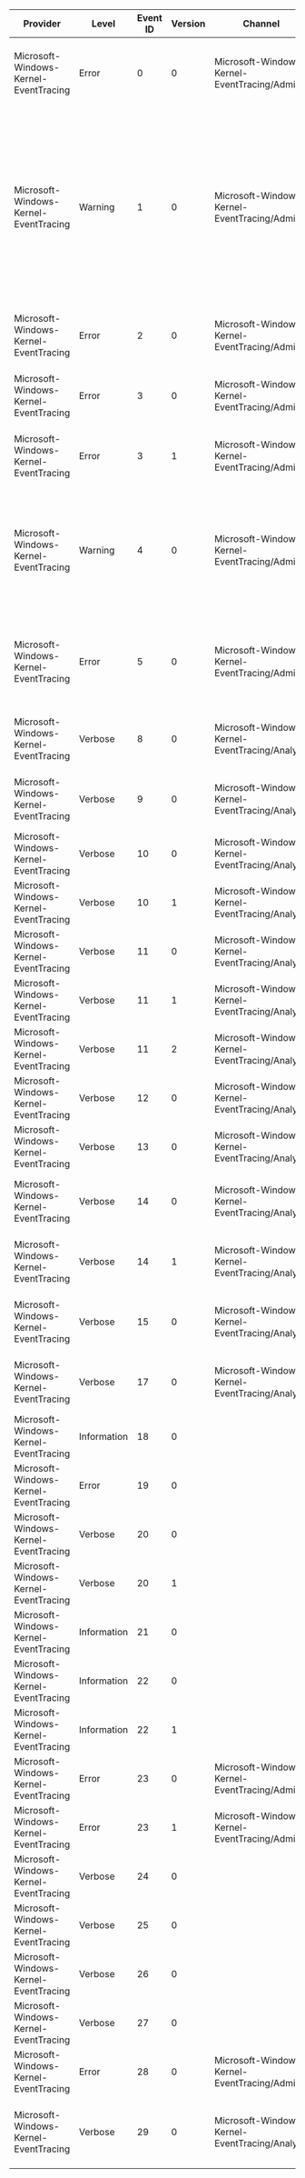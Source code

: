 Provider                               |  Level        |  Event ID  |  Version  |  Channel                                         |  Task                  |  Opcode                 |  Keyword                                              |  Message
---------------------------------------|---------------|------------|-----------|--------------------------------------------------|------------------------|-------------------------|-------------------------------------------------------|-----------------------------------------------------------------------------------------------------------------------------------------------------------------------------------------------------------------------------------------------------------------------------------------------------
Microsoft-Windows-Kernel-EventTracing  |  Error        |  0         |  0        |  Microsoft-Windows-Kernel-EventTracing/Admin     |  Logging               |  Write Buffer           |  Session                                              |  Session '{SessionName}' failed to write to log file '{FileName}' with the following error: {ErrorCode}
Microsoft-Windows-Kernel-EventTracing  |  Warning      |  1         |  0        |  Microsoft-Windows-Kernel-EventTracing/Admin     |  Logging               |  Write Buffer           |  Session                                              |  The backing-file for the real-time session '{SessionName}' has reached its maximum size. As a result; new events will not be logged to this session until space becomes available. This error is often caused by starting a trace session in real-time mode without having any real-time consumers.
Microsoft-Windows-Kernel-EventTracing  |  Error        |  2         |  0        |  Microsoft-Windows-Kernel-EventTracing/Admin     |  Session               |  Start                  |  Session                                              |  Session '{SessionName}' failed to start with the following error: {ErrorCode}
Microsoft-Windows-Kernel-EventTracing  |  Error        |  3         |  0        |  Microsoft-Windows-Kernel-EventTracing/Admin     |  Session               |  Stop                   |  Session                                              |  Session '{SessionName}' stopped due to the following error: {ErrorCode}
Microsoft-Windows-Kernel-EventTracing  |  Error        |  3         |  1        |  Microsoft-Windows-Kernel-EventTracing/Admin     |  Session               |  Stop                   |  Session                                              |  Session '{SessionName}' stopped due to the following error: {ErrorCode}
Microsoft-Windows-Kernel-EventTracing  |  Warning      |  4         |  0        |  Microsoft-Windows-Kernel-EventTracing/Admin     |  Logging               |  Write Buffer           |  Session                                              |  The maximum file size for session '{SessionName}' has been reached. As a result; events might be lost (not logged) to file '{FileName}'. The maximum files size is currently set to {MaxFileSize} bytes.
Microsoft-Windows-Kernel-EventTracing  |  Error        |  5         |  0        |  Microsoft-Windows-Kernel-EventTracing/Admin     |  Logging               |  File Switch            |  Session                                              |  An error was encountered while tracing session '{FileName}' was switching to the '{SessionName}' event log file. Error: {ErrorCode}
Microsoft-Windows-Kernel-EventTracing  |  Verbose      |  8         |  0        |  Microsoft-Windows-Kernel-EventTracing/Analytic  |  Provider              |  Register               |  Provider ETW_KEYWORD_REGISTRATION                    |  Provider {ProviderName} was registered with Event Tracing for Windows.
Microsoft-Windows-Kernel-EventTracing  |  Verbose      |  9         |  0        |  Microsoft-Windows-Kernel-EventTracing/Analytic  |  Provider              |  Unregister             |  Provider ETW_KEYWORD_REGISTRATION                    |  Provider {ProviderName} was unregistered from Event Tracing for Windows.
Microsoft-Windows-Kernel-EventTracing  |  Verbose      |  10        |  0        |  Microsoft-Windows-Kernel-EventTracing/Analytic  |  Session               |  Start                  |  Session                                              |  Session '{SessionName}' was started.
Microsoft-Windows-Kernel-EventTracing  |  Verbose      |  10        |  1        |  Microsoft-Windows-Kernel-EventTracing/Analytic  |  Session               |  Start                  |  Session                                              |  Session '{SessionName}' was started.
Microsoft-Windows-Kernel-EventTracing  |  Verbose      |  11        |  0        |  Microsoft-Windows-Kernel-EventTracing/Analytic  |  Session               |  Stop                   |  Session                                              |  Session '{SessionName}' was stopped.
Microsoft-Windows-Kernel-EventTracing  |  Verbose      |  11        |  1        |  Microsoft-Windows-Kernel-EventTracing/Analytic  |  Session               |  Stop                   |  Session                                              |  Session '{SessionName}' was stopped.
Microsoft-Windows-Kernel-EventTracing  |  Verbose      |  11        |  2        |  Microsoft-Windows-Kernel-EventTracing/Analytic  |  Session               |  Stop                   |  Session                                              |  Session '{SessionName}' was stopped.
Microsoft-Windows-Kernel-EventTracing  |  Verbose      |  12        |  0        |  Microsoft-Windows-Kernel-EventTracing/Analytic  |  Session               |  Configure              |  Session                                              |  The configuration of session '{SessionName}' has been modified.
Microsoft-Windows-Kernel-EventTracing  |  Verbose      |  13        |  0        |  Microsoft-Windows-Kernel-EventTracing/Analytic  |  Session               |  Flush                  |  Session                                              |  The events from session '{SessionName}' have been flushed.
Microsoft-Windows-Kernel-EventTracing  |  Verbose      |  14        |  0        |  Microsoft-Windows-Kernel-EventTracing/Analytic  |  Provider              |  Enable                 |  Provider ETW_KEYWORD_ENABLEMENT                      |  Provider {ProviderName} has been enabled to session '{SessionName}'.
Microsoft-Windows-Kernel-EventTracing  |  Verbose      |  14        |  1        |  Microsoft-Windows-Kernel-EventTracing/Analytic  |  Provider              |  Enable                 |  Provider ETW_KEYWORD_ENABLEMENT                      |  Provider {ProviderName} has been enabled to session '{SessionName}'.
Microsoft-Windows-Kernel-EventTracing  |  Verbose      |  15        |  0        |  Microsoft-Windows-Kernel-EventTracing/Analytic  |  Provider              |  Disable                |  Provider ETW_KEYWORD_ENABLEMENT                      |  Provider {ProviderName} is no longer enabled to session '{SessionName}'.
Microsoft-Windows-Kernel-EventTracing  |  Verbose      |  17        |  0        |  Microsoft-Windows-Kernel-EventTracing/Analytic  |  Session               |  Configure              |  Session                                              |  The security descriptor for session '{SessionName}' has been updated.
Microsoft-Windows-Kernel-EventTracing  |  Information  |  18        |  0        |                                                  |  Stack Trace           |  User Mode Stack Trace  |                                                       |
Microsoft-Windows-Kernel-EventTracing  |  Error        |  19        |  0        |                                                  |  Lost Event            |                         |  Lost Event                                           |
Microsoft-Windows-Kernel-EventTracing  |  Verbose      |  20        |  0        |                                                  |  Session               |                         |  Session                                              |
Microsoft-Windows-Kernel-EventTracing  |  Verbose      |  20        |  1        |                                                  |  Session               |                         |  Session ETW_KEYWORD_CAPTURE_STATE                    |
Microsoft-Windows-Kernel-EventTracing  |  Information  |  21        |  0        |                                                  |  SavePersistedLogger   |  Start                  |  ETW_KEYWORD_SOFT_RESTART                             |
Microsoft-Windows-Kernel-EventTracing  |  Information  |  22        |  0        |                                                  |  SavePersistedLogger   |  Stop                   |  ETW_KEYWORD_SOFT_RESTART                             |
Microsoft-Windows-Kernel-EventTracing  |  Information  |  22        |  1        |                                                  |  SavePersistedLogger   |  Stop                   |  ETW_KEYWORD_SOFT_RESTART                             |
Microsoft-Windows-Kernel-EventTracing  |  Error        |  23        |  0        |  Microsoft-Windows-Kernel-EventTracing/Admin     |  SavePersistedLogger   |                         |  ETW_KEYWORD_SOFT_RESTART                             |  Error saving soft restart persisted log '{FileName}' Error: {Status}
Microsoft-Windows-Kernel-EventTracing  |  Error        |  23        |  1        |  Microsoft-Windows-Kernel-EventTracing/Admin     |  SavePersistedLogger   |                         |  ETW_KEYWORD_SOFT_RESTART                             |  Error saving soft restart persisted log '{FileName}' Error: {Status}
Microsoft-Windows-Kernel-EventTracing  |  Verbose      |  24        |  0        |                                                  |  GUID Entry            |                         |  Provider ETW_KEYWORD_CAPTURE_STATE                   |
Microsoft-Windows-Kernel-EventTracing  |  Verbose      |  25        |  0        |                                                  |  Provider Group Entry  |                         |  ETW_KEYWORD_CAPTURE_STATE ETW_KEYWORD_GROUP          |
Microsoft-Windows-Kernel-EventTracing  |  Verbose      |  26        |  0        |                                                  |  Enable Info           |                         |  Provider ETW_KEYWORD_CAPTURE_STATE                   |
Microsoft-Windows-Kernel-EventTracing  |  Verbose      |  27        |  0        |                                                  |  Provider              |                         |  Provider ETW_KEYWORD_CAPTURE_STATE                   |
Microsoft-Windows-Kernel-EventTracing  |  Error        |  28        |  0        |  Microsoft-Windows-Kernel-EventTracing/Admin     |  Provider              |  Set Provider Traits    |  Provider ETW_KEYWORD_REGISTRATION ETW_KEYWORD_GROUP  |  Error setting traits on Provider {ProviderGuid}. Error: {ErrorCode}
Microsoft-Windows-Kernel-EventTracing  |  Verbose      |  29        |  0        |  Microsoft-Windows-Kernel-EventTracing/Analytic  |  Provider              |  Join Provider Group    |  Provider ETW_KEYWORD_REGISTRATION ETW_KEYWORD_GROUP  |  A registration for Provider {ProviderGuid} has joined Provider Group {ProviderGroupGuid}